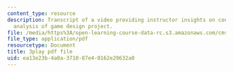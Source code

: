 ```yaml
---
content_type: resource
description: Transcript of a video providing instructor insights on conducting a postmortem
  analysis of game design project.
file: /media/https%3A/open-learning-course-data-rc.s3.amazonaws.com/cms-611j-creating-video-games-fall-2014/ea13e23b4a0a371087e40162e29632a0_4HP37G4v3S8.pdf
file_type: application/pdf
resourcetype: Document
title: 3play pdf file
uid: ea13e23b-4a0a-3710-87e4-0162e29632a0
---
```

